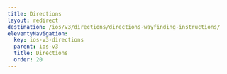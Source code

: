 ```yaml
---
title: Directions
layout: redirect
destination: /ios/v3/directions/directions-wayfinding-instructions/
eleventyNavigation:
  key: ios-v3-directions
  parent: ios-v3
  title: Directions
  order: 20
---
```


